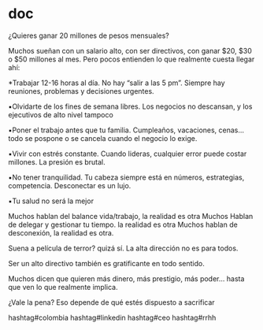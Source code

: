 # doc

¿Quieres ganar 20 millones de pesos mensuales? 

Muchos sueñan con un salario alto, con ser directivos, con ganar $20, $30 o $50 millones al mes. Pero pocos entienden lo que realmente cuesta llegar ahí:

*Trabajar 12-16 horas al día. No hay “salir a las 5 pm”. Siempre hay reuniones, problemas y decisiones urgentes.

▪️Olvidarte de los fines de semana libres. Los negocios no descansan, y los ejecutivos de alto nivel tampoco

▪️Poner el trabajo antes que tu familia. Cumpleaños, vacaciones, cenas... todo se pospone o se cancela cuando el negocio lo exige.

▪️Vivir con estrés constante. Cuando lideras, cualquier error puede costar millones. La presión es brutal.

▪️No tener tranquilidad. Tu cabeza siempre está en números, estrategias, competencia. Desconectar es un lujo.

▪️Tu salud no será la mejor

Muchos hablan del balance vida/trabajo, la realidad es otra
Muchos Hablan de delegar y gestionar tu tiempo. la realidad es otra
Muchos hablan de desconexión, la realidad es otra. 

Suena a película de terror? quizá sí. La alta dirección no es para todos. 

Ser un alto directivo también es gratificante en todo sentido. 
 
Muchos dicen que quieren más dinero, más prestigio, más poder... hasta que ven lo que realmente implica.

¿Vale la pena? Eso depende de qué estés dispuesto a sacrificar

hashtag#colombia hashtag#linkedin hashtag#ceo hashtag#rrhh
